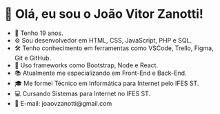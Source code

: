 # 👋 Olá, eu sou o João Vitor Zanotti!
- 🌱 Tenho 19 anos.
- ⚙️ Sou desenvolvedor em HTML, CSS, JavaScript, PHP e SQL.
- 🛠️ Tenho conhecimento em ferramentas como VSCode, Trello, Figma, Git e GitHub.
- 📂 Uso frameworks como Bootstrap, Node e React.
- 📚 Atualmente me especializando em Front-End e Back-End.
- 🎓 Me formei Técnico em Informática para Internet pelo IFES ST.
- 💻 Cursando Sistemas para Internet no IFES ST.
- 📩 E-mail: joaovzanotti<i></i>@gmail.com

<!---
joaozanotti/joaozanotti is a ✨ special ✨ repository because its `README.md` (this file) appears on your GitHub profile.
You can click the Preview link to take a look at your changes.
--->
